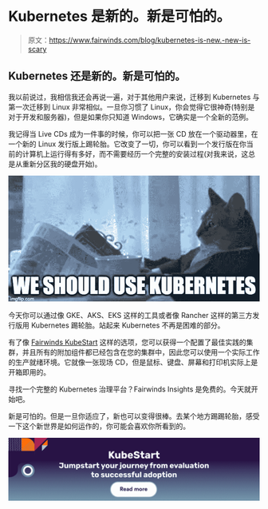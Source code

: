 # Kubernetes 是新的。新是可怕的。

> 原文：<https://www.fairwinds.com/blog/kubernetes-is-new.-new-is-scary>

 ## Kubernetes 还是新的。新是可怕的。

我以前说过，我相信我还会再说一遍，对于其他用户来说，迁移到 Kubernetes 与第一次迁移到 Linux 非常相似。一旦你习惯了 Linux，你会觉得它很神奇(特别是对于开发和服务器)，但是如果你只知道 Windows，它确实是一个全新的范例。

我记得当 Live CDs 成为一件事的时候，你可以把一张 CD 放在一个驱动器里，在一个新的 Linux 发行版上踢轮胎。它改变了一切，你可以看到一个发行版在你当前的计算机上运行得有多好，而不需要经历一个完整的安装过程(对我来说，这总是从重新分区我的硬盘开始)。

![We should use Kubernetes](img/8702ca8d345e89681c9c8175e95a1aa2.png)

今天你可以通过像 GKE、AKS、EKS 这样的工具或者像 Rancher 这样的第三方发行版用 Kubernetes 踢轮胎。站起来 Kubernetes 不再是困难的部分。

有了像 [Fairwinds KubeStart](https://www.fairwinds.com/kubestart) 这样的选项，您可以获得一个配置了最佳实践的集群，并且所有的附加组件都已经包含在您的集群中，因此您可以使用一个实际工作的生产就绪环境。它就像一张现场 CD，但是鼠标、键盘、屏幕和打印机实际上是开箱即用的。

寻找一个完整的 Kubernetes 治理平台？Fairwinds Insights 是免费的。今天就开始吧。

新是可怕的。但是一旦你适应了，新也可以变得很棒。去某个地方踢踢轮胎，感受一下这个新世界是如何运作的，你可能会喜欢你所看到的。

[![KubeStart. Jumpstart your journey from evaluation to successful adoption. Read more.](img/68abd2e8bf686cbfc836de9c44fefd69.png)](https://cta-redirect.hubspot.com/cta/redirect/2184645/239d82ef-bf83-4006-bcdf-c5c708754331)